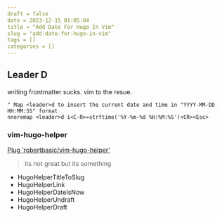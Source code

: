 ```yaml
---
draft = false
date = 2023-12-15 01:05:04
title = "Add Date For Hugo In Vim"
slug = "add-date-for-hugo-in-vim"
tags = [] 
categories = []
---
```


## Leader D
writing frontmatter sucks.
vim to the resue.

```
" Map <leader>d to insert the current date and time in "YYYY-MM-DD HH:MM:SS" format
nnoremap <leader>d i<C-R>=strftime('%Y-%m-%d %H:%M:%S')<CR><Esc>
```
### vim-hugo-helper
[Plug 'robertbasic/vim-hugo-helper'](https://github.com/robertbasic/vim-hugo-helper)
> its not great but its something
- HugoHelperTitleToSlug
- HugoHelperLink
- HugoHelperDateIsNow
- HugoHelperUndraft
- HugoHelperDraft
